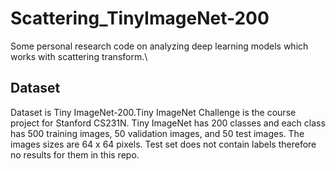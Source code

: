 # Scattering_TinyImageNet-200
Some personal research code on analyzing deep learning models which works with scattering transform.\

## Dataset
Dataset is Tiny ImageNet-200.Tiny ImageNet Challenge is the course project for Stanford CS231N. Tiny ImageNet has 200 classes and each class has 500 training images, 50 validation images, and 50 test images. The images sizes are 64 x 64 pixels. Test set does not contain labels therefore no results for them in this repo.

